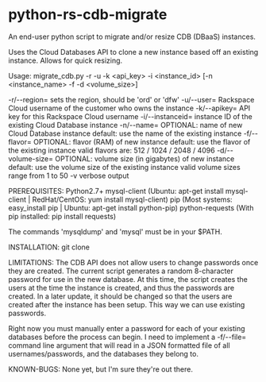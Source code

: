 python-rs-cdb-migrate
=====================

An end-user python script to migrate and/or resize CDB (DBaaS) instances.

Uses the Cloud Databases API to clone a new instance based off an existing instance. Allows for quick resizing.

Usage: migrate_cdb.py -r <region> -u <username> -k <api_key> -i <instance_id> [-n <instance_name> -f <flavor> -d <volume_size>]

  -r/--region=       sets the region, should be 'ord' or 'dfw'
  -u/--user=         Rackspace Cloud username of the customer who owns the instance
  -k/--apikey=       API key for this Rackspace Cloud username
  -i/--instanceid=   instance ID of the existing Cloud Database instance
  -n/--name=         OPTIONAL: name of new Cloud Database instance
                        default: use the name of the existing instance
  -f/--flavor=       OPTIONAL: flavor (RAM) of new instance
                        default: use the flavor of the existing instance
                        valid flavors are: 512 / 1024 / 2048 / 4096
  -d/--volume-size=  OPTIONAL: volume size (in gigabytes) of new instance
                        default: use the volume size of the existing instance
                        valid volume sizes range from 1 to 50
  -v                 verbose output

PREREQUISITES:
Python2.7+
mysql-client (Ubuntu: apt-get install mysql-client | RedHat/CentOS: yum install mysql-client)
pip (Most systems: easy_install pip | Ubuntu: apt-get install python-pip)
python-requests (With pip installed: pip install requests)

The commands 'mysqldump' and 'mysql' must be in your $PATH.

INSTALLATION:
git clone

LIMITATIONS:
The CDB API does not allow users to change passwords once they are created. The current script generates a
random 8-character password for use in the new database. At this time, the script creates the users at the time
the instance is created, and thus the passwords are created. In a later update, it should be changed so that the
users are created after the instance has been setup. This way we can use existing passwords.

Right now you must manually enter a password for each of your existing databases before the process can begin.
I need to implement a -f/--file= command line argument that will read in a JSON formatted file of all usernames/passwords,
and the databases they belong to.

KNOWN-BUGS:
None yet, but I'm sure they're out there.